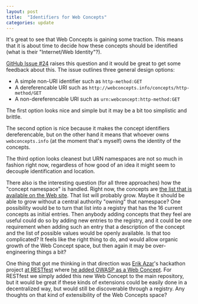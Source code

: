 ```yaml
---
layout: post
title:  "Identifiers for Web Concepts"
categories: update
---
```


It's great to see that Web Concepts is gaining some traction. This means that it is about time to decide how these concepts  should be identified (what is their "Internet/Web Identity"?).

[GitHub Issue #24](https://github.com/dret/webconcepts/issues/24) raises this question and it would be great to get some feedback about this. The issue outlines three general design options:

* A simple non-URI identifier such as `http-method:GET`
* A dereferencable URI such as `http://webconcepts.info/concepts/http-method/GET`
* A non-dereferencable URI such as `urn:webconcept:http-method:GET`

The first option looks nice and simple but it may be a bit too simplistic and brittle.

The second option is nice because it makes the concept identifiers dereferencable, but on the other hand it means that whoever owns `webconcepts.info` (at the moment that's myself) owns the identity of the concepts.

The third option looks cleanest but URN namespaces are not so much in fashion right now, regardless of how good of an idea it might seem to decouple identification and location.

There also is the interesting question (for all three approaches) how the "concept namespace" is handled. Right now, the concepts are [the list that is available on the Web site](http://webconcepts.info/concepts/). That list will probably grow. Maybe it should be able to grow without a central authority "owning" that namespace? One possibility would be to turn that list into a registry that has the 16 current concepts as initial entries. Then anybody adding concepts that they feel are useful could do so by adding new entries to the registry, and it could be one requirement when adding such an entry that a description of the concept and the list of possible values would be openly available. Is that too complicated? It feels like the right thing to do, and would allow organic growth of the Web Concept space, but then again it may be over-engineering things a bit?

One thing that got me thinking in that direction was [Erik Azar](https://twitter.com/eazar)'s hackathon project [at RESTfest](/update/2016/09/16/RESTfest-launch.html) where [he added OWASP as a Web Concept](https://github.com/dret/webconcepts/tree/OWASP). For RESTfest we simply added this new Web Concept to the main repository, but it would be great if these kinds of extensions could be easily done in a decentralized way, but would still be discoverable through a registry. Any thoughts on that kind of extensibility of the Web Concepts space?
